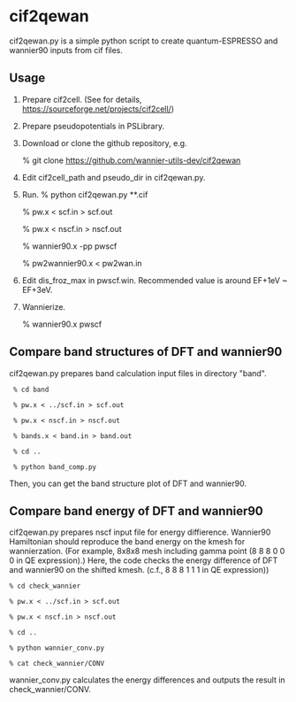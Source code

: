 # cif2qewan
cif2qewan.py is a simple python script to create quantum-ESPRESSO and wannier90 inputs from cif files.

## Usage ######################################
  1. Prepare cif2cell. (See for details, https://sourceforge.net/projects/cif2cell/)
  
  2. Prepare pseudopotentials in PSLibrary.
  
  3. Download or clone the github repository, e.g.
  
      % git clone https://github.com/wannier-utils-dev/cif2qewan
  
  
  4. Edit cif2cell_path and pseudo_dir in cif2qewan.py.
  
  5. Run.
      % python cif2qewan.py **.cif
  
      % pw.x < scf.in > scf.out
      
      % pw.x < nscf.in > nscf.out
      
      % wannier90.x -pp pwscf
      
      % pw2wannier90.x < pw2wan.in

  6. Edit dis_froz_max in pwscf.win. Recommended value is around EF+1eV ~ EF+3eV.

  7. Wannierize.
  
      % wannier90.x pwscf


## Compare band structures of DFT and wannier90 #####
cif2qewan.py prepares band calculation input files in directory "band".

     % cd band

     % pw.x < ../scf.in > scf.out

	 % pw.x < nscf.in > nscf.out

	 % bands.x < band.in > band.out

	 % cd ..

	 % python band_comp.py

Then, you can get the band structure plot of DFT and wannier90.

## Compare band energy of DFT and wannier90 #####
cif2qewan.py prepares nscf input file for energy diffierence.
Wannier90 Hamiltonian should reproduce the band energy on the kmesh for wannierzation. (For example, 8x8x8 mesh including gamma point (8 8 8 0 0 0 in QE expression).)
Here, the code checks the energy difference of DFT and wannier90 on the shifted kmesh. (c.f., 8 8 8 1 1 1 in QE expression))

	% cd check_wannier

	% pw.x < ../scf.in > scf.out

	% pw.x < nscf.in > nscf.out

	% cd ..

	% python wannier_conv.py

	% cat check_wannier/CONV

wannier_conv.py calculates the energy differences and outputs the result in check_wannier/CONV.
